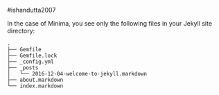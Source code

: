 #ishandutta2007


In the case of Minima, you see only the following files in your Jekyll site directory:

```
.
├── Gemfile
├── Gemfile.lock
├── _config.yml
├── _posts
│   └── 2016-12-04-welcome-to-jekyll.markdown
├── about.markdown
└── index.markdown
```
